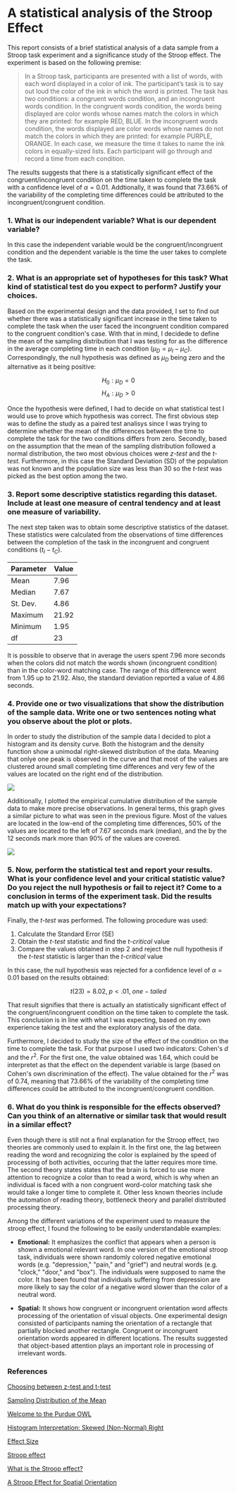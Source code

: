 
# A statistical analysis of the Stroop Effect

This report consists of a brief statistical analysis of a data sample from a Stroop task experiment and a significance study of the Stroop effect. The experiment is based on the following premise:

> In a Stroop task, participants are presented with a list of words, with each word displayed in a color of ink. The participant’s task is to say out loud the color of the ink in which the word is printed. The task has two conditions: a congruent words condition, and an incongruent words condition. In the congruent words condition, the words being displayed are color words whose names match the colors in which they are printed: for example RED, BLUE. In the incongruent words condition, the words displayed are color words whose names do not match the colors in which they are printed: for example PURPLE, ORANGE. In each case, we measure the time it takes to name the ink colors in equally-sized lists. Each participant will go through and record a time from each condition.

The results suggests that there is a statistically significant effect of the congruent/incongruent condition on the time taken to complete the task with a confidence level of $\alpha = 0.01$. Addtionally, it was found that 73.66% of the variability of the completing time differences could be attributed to the incongruent/congruent condition.

### 1. What is our independent variable? What is our dependent variable?

In this case the independent variable would be the congruent/incongruent condition and the dependent variable is the time the user takes to complete the task.

### 2. What is an appropriate set of hypotheses for this task? What kind of statistical test do you expect to perform? Justify your choices.

Based on the experimental design and the data provided, I set to find out whether there was a statistically significant increase in the time taken to complete the task when the user faced the incongruent condition compared to the congruent condition's case. With that in mind, I decidede to define the mean of the sampling distribution that I was testing for as the difference in the average completing time in each condition ($\mu_{D} = \mu_{I} - \mu_{C}$). Correspondingly, the null hypothesis was defined as $\mu_{D}$ being zero and the alternative as it being positive:

$$H_{0}: \mu_{D} = 0$$
$$H_{A}: \mu_{D} > 0$$

Once the hypothesis were defined, I had to decide on what statistical test I would use to prove which hypothesis was correct. The first obvious step was to define the study as a paired test analisys since I was trying to determine whether the mean of the differences between the time to complete the task for the two conditions differs from zero. Secondly, based on the assumption that the mean of the sampling distribution followed a normal distribution, the two most obvious choices were *z-test* and the *t-test*. Furthermore, in this case the Standard Deviation (SD) of the population was not known and the population size was less than 30 so the *t-test* was picked as the best option among the two.

### 3. Report some descriptive statistics regarding this dataset. Include at least one measure of central tendency and at least one measure of variability.

The next step taken was to obtain some descriptive statistics of the dataset. These statistics were calculated from the observations of time differences between the completion of the task in the incongruent and congruent conditions ($t_{I} - t_{C}$).

| Parameter | Value |
|-----------|-------|
| Mean      | 7.96  |
| Median    | 7.67  |
| St. Dev.  | 4.86  |
| Maximum   | 21.92 |
| Minimum   | 1.95  |
| df        | 23    |

It is possible to observe that in average the users spent 7.96 more seconds when the colors did not match the words shown (incongruent condition) than in the color-word matching case. The range of this difference went from 1.95 up to 21.92. Also, the standard deviation reported a value of 4.86 seconds.

### 4. Provide one or two visualizations that show the distribution of the sample data. Write one or two sentences noting what you observe about the plot or plots.

In order to study the distribution of the sample data I decided to plot a histogram and its density curve. Both the histogram and the density function show a unimodal right-skewed distribution of the data. Meaning that onlye one peak is observed in the curve and that most of the values are clustered around small completing time differences and very few of the values are located on the right end of the distribution.

<img src="graph_hist-1.png" style="display: block; margin: auto;" />

Additionally, I plotted the empirical cumulative distribution of the sample data to make more precise observations. In general terms, this graph gives a similar picture to what was seen in the previous figure. Most of the values are located in the low-end of the completing time differences, 50% of the values are located to the left of 7.67 seconds mark (median), and the by the 12 seconds mark more than 90% of the values are covered.

<img src="graph_ecdf-1.png" style="display: block; margin: auto;" />

### 5. Now, perform the statistical test and report your results. What is your confidence level and your critical statistic value? Do you reject the null hypothesis or fail to reject it? Come to a conclusion in terms of the experiment task. Did the results match up with your expectations?

Finally, the *t-test* was performed. The following procedure was used:

1.  Calculate the Standard Error (SE)
2.  Obtain the *t-test* statistic and find the *t-critical* value
3.  Compare the values obtained in step 2 and reject the null hypothesis if the *t-test* statistic is larger than the *t-critical* value

In this case, the null hypothesis was rejected for a confidence level of $\alpha=0.01$ based on the results obtained:

$$t(23) = 8.02,\; p < .01,\; one-tailed$$

That result signifies that there is actually an statistically significant effect of the congruent/incongruent condition on the time taken to complete the task. This conclusion is in line with what I was expecting, based on my own experience taking the test and the exploratory analysis of the data.

Furthermore, I decided to study the size of the effect of the condition on the time to complete the task. For that purpose I used two indicators: Cohen's *d* and the $r^2$. For the first one, the value obtained was 1.64, which could be interpretet as that the effect on the dependent variable is large (based on Cohen's own discrimination of the effect). The value obtained for the $r^2$ was of 0.74, meaning that 73.66% of the variability of the completing time differences could be attributed to the incongruent/congruent condition.

### 6. What do you think is responsible for the effects observed? Can you think of an alternative or similar task that would result in a similar effect?

Even though there is still not a final explanation for the Stroop effect, two theories are commonly used to explain it. In the first one, the lag between reading the word and recognizing the color is explained by the speed of processing of both activities, occuring that the latter requires more time. The second theory states states that the brain is forced to use more attention to recognize a color than to read a word, which is why when an individual is faced with a non congruent word-color matching task she would take a longer time to complete it. Other less known theories include the automation of reading theory, bottleneck theory and parallel distributed processing theory.

Among the different variations of the experiment used to measure the stroop effect, I found the following to be easily understandable examples:

-   **Emotional:** It emphasizes the conflict that appears when a person is shown a emotional relevant word. In one version of the emotional stroop task, individuals were shown randomly colored negative emotional words (e.g. "depression," "pain," and "grief") and neutral words (e.g. "clock," "door," and "box"). The individuals were supposed to name the color. It has been found that individuals suffering from depression are more likely to say the color of a negative word slower than the color of a neutral word.

-   **Spatial:** It shows how congruent or incongruent orientation word affects processing of the orientation of visual objects. One experimental design consisted of participants naming the orientation of a rectangle that partially blocked another rectangle. Congruent or incongruent orientation words appeared in different locations. The results suggested that object-based attention plays an important role in processing of irrelevant words.

### References

[Choosing between z-test and t-test](http://stats.stackexchange.com/questions/85804/choosing-between-z-test-and-t-test)

[Sampling Distribution of the Mean](http://onlinestatbook.com/2/sampling_distributions/samp_dist_mean.html)

[Welcome to the Purdue OWL](https://owl.english.purdue.edu/owl/owlprint/672/)

[Histogram Interpretation: Skewed (Non-Normal) Right](http://www.itl.nist.gov/div898/handbook/eda/section3/histogr6.htm)

[Effect Size](http://www.uccs.edu/lbecker/effect-size.html)

[Stroop effect](https://en.wikipedia.org/wiki/Stroop_effect)

[What is the Stroop effect?](http://www.wisegeek.org/what-is-the-stroop-effect.htm)

[A Stroop Effect for Spatial Orientation](http://www.academia.edu/25948431/A_Stroop_Effect_for_Spatial_Orientation)

